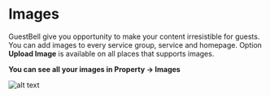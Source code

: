 # Images
GuestBell give you opportunity to make your content irresistible for guests. You can add images to every service group, service and homepage. Option **Upload Image** is available on all places that supports images. 

**You can see all your images in Property -> Images**

![alt text](https://static.guestbell.com/img/docs/images/images.jpg "")